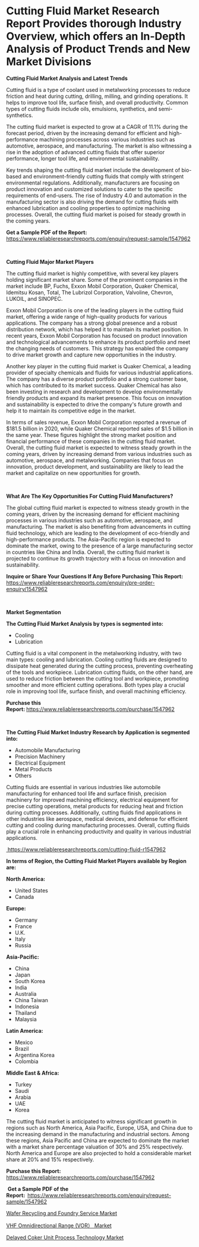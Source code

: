 <p><h1>Cutting Fluid Market Research Report Provides thorough Industry Overview, which offers an In-Depth Analysis of Product Trends and New Market Divisions</h1></p><p><strong>Cutting Fluid Market Analysis and Latest Trends</strong></p>
<p><p>Cutting fluid is a type of coolant used in metalworking processes to reduce friction and heat during cutting, drilling, milling, and grinding operations. It helps to improve tool life, surface finish, and overall productivity. Common types of cutting fluids include oils, emulsions, synthetics, and semi-synthetics.</p><p>The cutting fluid market is expected to grow at a CAGR of 11.1% during the forecast period, driven by the increasing demand for efficient and high-performance machining processes across various industries such as automotive, aerospace, and manufacturing. The market is also witnessing a rise in the adoption of advanced cutting fluids that offer superior performance, longer tool life, and environmental sustainability.</p><p>Key trends shaping the cutting fluid market include the development of bio-based and environment-friendly cutting fluids that comply with stringent environmental regulations. Additionally, manufacturers are focusing on product innovation and customized solutions to cater to the specific requirements of end-users. The rise of Industry 4.0 and automation in the manufacturing sector is also driving the demand for cutting fluids with enhanced lubrication and cooling properties to optimize machining processes. Overall, the cutting fluid market is poised for steady growth in the coming years.</p></p>
<p><strong>Get a Sample PDF of the Report:&nbsp;</strong> <a href="https://www.reliableresearchreports.com/enquiry/request-sample/1547962">https://www.reliableresearchreports.com/enquiry/request-sample/1547962</a></p>
<p>&nbsp;</p>
<p><strong>Cutting Fluid Major Market Players</strong></p>
<p><p>The cutting fluid market is highly competitive, with several key players holding significant market share. Some of the prominent companies in the market include BP, Fuchs, Exxon Mobil Corporation, Quaker Chemical, Idemitsu Kosan, Total, The Lubrizol Corporation, Valvoline, Chevron, LUKOIL, and SINOPEC.</p><p>Exxon Mobil Corporation is one of the leading players in the cutting fluid market, offering a wide range of high-quality products for various applications. The company has a strong global presence and a robust distribution network, which has helped it to maintain its market position. In recent years, Exxon Mobil Corporation has focused on product innovation and technological advancements to enhance its product portfolio and meet the changing needs of customers. This strategy has enabled the company to drive market growth and capture new opportunities in the industry.</p><p>Another key player in the cutting fluid market is Quaker Chemical, a leading provider of specialty chemicals and fluids for various industrial applications. The company has a diverse product portfolio and a strong customer base, which has contributed to its market success. Quaker Chemical has also been investing in research and development to develop environmentally friendly products and expand its market presence. This focus on innovation and sustainability is expected to drive the company's future growth and help it to maintain its competitive edge in the market.</p><p>In terms of sales revenue, Exxon Mobil Corporation reported a revenue of $181.5 billion in 2020, while Quaker Chemical reported sales of $1.5 billion in the same year. These figures highlight the strong market position and financial performance of these companies in the cutting fluid market. Overall, the cutting fluid market is expected to witness steady growth in the coming years, driven by increasing demand from various industries such as automotive, aerospace, and metalworking. Companies that focus on innovation, product development, and sustainability are likely to lead the market and capitalize on new opportunities for growth.</p></p>
<p>&nbsp;</p>
<p><strong>What Are The Key Opportunities For Cutting Fluid Manufacturers?</strong></p>
<p><p>The global cutting fluid market is expected to witness steady growth in the coming years, driven by the increasing demand for efficient machining processes in various industries such as automotive, aerospace, and manufacturing. The market is also benefiting from advancements in cutting fluid technology, which are leading to the development of eco-friendly and high-performance products. The Asia-Pacific region is expected to dominate the market, owing to the presence of a large manufacturing sector in countries like China and India. Overall, the cutting fluid market is projected to continue its growth trajectory with a focus on innovation and sustainability.</p></p>
<p><strong>Inquire or Share Your Questions If Any Before Purchasing This Report:</strong> <a href="https://www.reliableresearchreports.com/enquiry/pre-order-enquiry/1547962">https://www.reliableresearchreports.com/enquiry/pre-order-enquiry/1547962</a></p>
<p>&nbsp;</p>
<p><strong>Market Segmentation</strong></p>
<p><strong>The Cutting Fluid Market Analysis by types is segmented into:</strong></p>
<p><ul><li>Cooling</li><li>Lubrication</li></ul></p>
<p><p>Cutting fluid is a vital component in the metalworking industry, with two main types: cooling and lubrication. Cooling cutting fluids are designed to dissipate heat generated during the cutting process, preventing overheating of the tools and workpiece. Lubrication cutting fluids, on the other hand, are used to reduce friction between the cutting tool and workpiece, promoting smoother and more efficient cutting operations. Both types play a crucial role in improving tool life, surface finish, and overall machining efficiency.</p></p>
<p><strong>Purchase this Report:&nbsp;</strong><a href="https://www.reliableresearchreports.com/purchase/1547962">https://www.reliableresearchreports.com/purchase/1547962</a></p>
<p>&nbsp;</p>
<p><strong>The Cutting Fluid Market Industry Research by Application is segmented into:</strong></p>
<p><ul><li>Automobile Manufacturing</li><li>Precision Machinery</li><li>Electrical Equipment</li><li>Metal Products</li><li>Others</li></ul></p>
<p><p>Cutting fluids are essential in various industries like automobile manufacturing for enhanced tool life and surface finish, precision machinery for improved machining efficiency, electrical equipment for precise cutting operations, metal products for reducing heat and friction during cutting processes. Additionally, cutting fluids find applications in other industries like aerospace, medical devices, and defense for efficient cutting and cooling during manufacturing processes. Overall, cutting fluids play a crucial role in enhancing productivity and quality in various industrial applications.</p></p>
<p><a href="https://www.reliableresearchreports.com/cutting-fluid-r1547962">&nbsp;https://www.reliableresearchreports.com/cutting-fluid-r1547962</a></p>
<p><strong>In terms of Region, the Cutting Fluid Market Players available by Region are:</strong></p>
<p>
    <p> <strong> North America: </strong>
        <ul>
            <li>United States</li>
            <li>Canada</li>
        </ul>
        </p> 
    <p> <strong> Europe: </strong>
        <ul>
            <li>Germany</li>
            <li>France</li>
            <li>U.K.</li>
            <li>Italy</li>
            <li>Russia</li>
        </ul>
        </p> 
    <p> <strong> Asia-Pacific: </strong>
        <ul>
            <li>China</li>
            <li>Japan</li>
            <li>South Korea</li>
            <li>India</li>
            <li>Australia</li>
            <li>China Taiwan</li>
            <li>Indonesia</li>
            <li>Thailand</li>
            <li>Malaysia</li>
        </ul>
        </p> 
    <p> <strong> Latin America: </strong>
        <ul>
            <li>Mexico</li>
            <li>Brazil</li>
            <li>Argentina Korea</li>
            <li>Colombia</li>
        </ul>
        </p> 
    <p> <strong> Middle East & Africa: </strong>
        <ul>
            <li>Turkey</li>
            <li>Saudi</li>
            <li>Arabia</li>
            <li>UAE</li>
            <li>Korea</li>
        </ul>
    </p>
    </p>
<p><p>The cutting fluid market is anticipated to witness significant growth in regions such as North America, Asia Pacific, Europe, USA, and China due to the increasing demand in the manufacturing and industrial sectors. Among these regions, Asia Pacific and China are expected to dominate the market with a market share percentage valuation of 30% and 25% respectively. North America and Europe are also projected to hold a considerable market share at 20% and 15% respectively.</p></p>
<p><strong>Purchase this Report: </strong><a href="https://www.reliableresearchreports.com/purchase/1547962">https://www.reliableresearchreports.com/purchase/1547962</a></p>
<p>&nbsp;<strong>Get a Sample PDF of the Report:&nbsp;&nbsp;</strong><a href="https://www.reliableresearchreports.com/enquiry/request-sample/1547962">https://www.reliableresearchreports.com/enquiry/request-sample/1547962</a></p>
<p><strong></strong></p>
<p><p><a href="https://github.com/dimitrishawkinswaynenp91rgz/Market-Research-Report-List-3/blob/main/wafer-recycling-and-foundry-service-market.md">Wafer Recycling and Foundry Service Market</a></p><p><a href="https://github.com/changoleonlaverguenzanoexiste/Market-Research-Report-List-4/blob/main/vhf-omnidirectional-range-vor-market.md">VHF Omnidirectional Range (VOR） Market</a></p><p><a href="https://github.com/gladysalidde/Market-Research-Report-List-2/blob/main/delayed-coker-unit-process-technology-market.md">Delayed Coker Unit Process Technology Market</a></p></p>